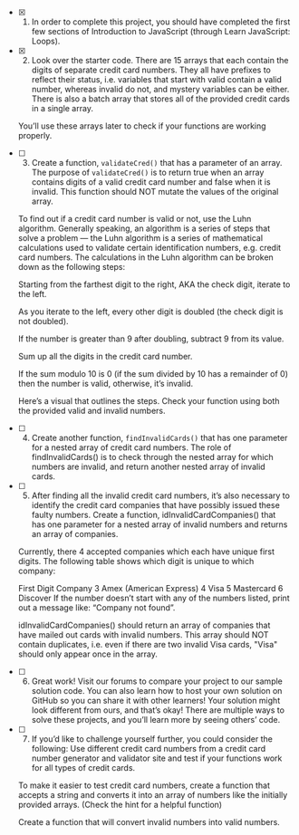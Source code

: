 - [x] 1. In order to complete this project, you should have completed the first few sections of Introduction to JavaScript (through Learn JavaScript: Loops).





- [x] 2. Look over the starter code. There are 15 arrays that each contain the digits of separate credit card numbers. They all have prefixes to reflect their status, i.e. variables that start with valid contain a valid number, whereas invalid do not, and mystery variables can be either. There is also a batch array that stores all of the provided credit cards in a single array.

    You’ll use these arrays later to check if your functions are working properly.



- [ ] 3. Create a function, `validateCred()` that has a parameter of an array. The purpose of `validateCred()` is to return true when an array contains digits of a valid credit card number and false when it is invalid. This function should NOT mutate the values of the original array.

    To find out if a credit card number is valid or not, use the Luhn algorithm. Generally speaking, an algorithm is a series of steps that solve a problem — the Luhn algorithm is a series of mathematical calculations used to validate certain identification numbers, e.g. credit card numbers. The calculations in the Luhn algorithm can be broken down as the following steps:

    Starting from the farthest digit to the right, AKA the check digit, iterate to the left.

    As you iterate to the left, every other digit is doubled (the check digit is not doubled). 
    
    If the number is greater than 9 after doubling, subtract 9 from its value.

    Sum up all the digits in the credit card number.

    If the sum modulo 10 is 0 (if the sum divided by 10 has a remainder of 0) then the number is valid, otherwise, it’s invalid.
    
    Here’s a visual that outlines the steps. Check your function using both the provided valid and invalid numbers.


- [ ] 4. Create another function, `findInvalidCards()` that has one parameter for a nested array of credit card numbers. The role of findInvalidCards() is to check through the nested array for which numbers are invalid, and return another nested array of invalid cards.


- [ ] 5. After finding all the invalid credit card numbers, it’s also necessary to identify the credit card companies that have possibly issued these faulty numbers. Create a function, idInvalidCardCompanies() that has one parameter for a nested array of invalid numbers and returns an array of companies.

    Currently, there 4 accepted companies which each have unique first digits. The following table shows which digit is unique to which company:

    First Digit	Company
    3	Amex (American Express)
    4	Visa
    5	Mastercard
    6	Discover
    If the number doesn’t start with any of the numbers listed, print out a message like: “Company not found”.

    idInvalidCardCompanies() should return an array of companies that have mailed out cards with invalid numbers. This array should NOT contain duplicates, i.e. even if there are two invalid Visa cards, "Visa" should only appear once in the array.


- [ ] 6. Great work! 
    Visit our forums to compare your project to our sample solution code. You can also learn how to host your own solution on GitHub so you can share it with other learners! Your solution might look different from ours, and that’s okay! There are multiple ways to solve these projects, and you’ll learn more by seeing others’ code.


- [ ] 7. If you’d like to challenge yourself further, you could consider the following:
    Use different credit card numbers from a credit card number generator and validator site and test if your functions work for all types of credit cards.

    To make it easier to test credit card numbers, create a function that accepts a string and converts it into an array of numbers like the initially provided arrays. (Check the hint for a helpful function)

    Create a function that will convert invalid numbers into valid numbers.
